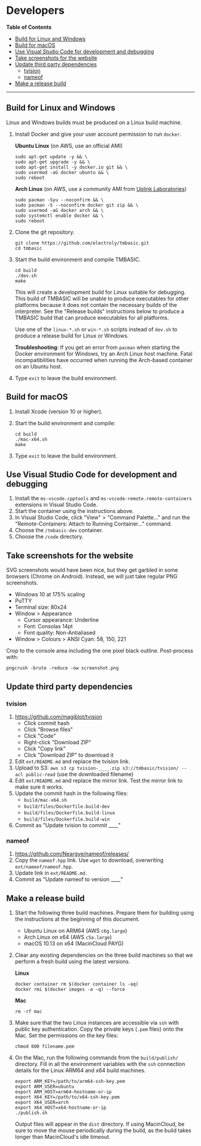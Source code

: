# Developers

<!-- update the table of contents with: doctoc --github DEVELOPERS.md -->
<!-- START doctoc generated TOC please keep comment here to allow auto update -->
<!-- DON'T EDIT THIS SECTION, INSTEAD RE-RUN doctoc TO UPDATE -->
**Table of Contents**

- [Build for Linux and Windows](#build-for-linux-and-windows)
- [Build for macOS](#build-for-macos)
- [Use Visual Studio Code for development and debugging](#use-visual-studio-code-for-development-and-debugging)
- [Take screenshots for the website](#take-screenshots-for-the-website)
- [Update third party dependencies](#update-third-party-dependencies)
  - [tvision](#tvision)
  - [nameof](#nameof)
- [Make a release build](#make-a-release-build)

<!-- END doctoc generated TOC please keep comment here to allow auto update -->

___

## Build for Linux and Windows
Linux and Windows builds must be produced on a Linux build machine.

1. Install Docker and give your user account permission to run `docker`.

    **Ubuntu Linux** (on AWS, use an official AMI)

    ```
    sudo apt-get update -y && \
    sudo apt-get upgrade -y && \
    sudo apt-get install -y docker.io git && \
    sudo usermod -aG docker ubuntu && \
    sudo reboot
    ```

    **Arch Linux** (on AWS, use a community AMI from [Uplink Laboratories](https://www.uplinklabs.net/projects/arch-linux-on-ec2/))

    ```
    sudo pacman -Syu --noconfirm && \
    sudo pacman -S --noconfirm docker git zip && \
    sudo usermod -aG docker arch && \
    sudo systemctl enable docker && \
    sudo reboot
    ```

1. Clone the git repository.

    ```
    git clone https://github.com/electroly/tmbasic.git
    cd tmbasic
    ```

1. Start the build environment and compile TMBASIC.

    ```
    cd build
    ./dev.sh
    make
    ```

    This will create a development build for Linux suitable for debugging.
    This build of TMBASIC will be unable to produce executables for other platforms because it does not contain the necessary builds of the interpreter. See the "Release builds" instructions below to produce a TMBASIC build that can produce executables for all platforms.

    Use one of the `linux-*.sh` or `win-*.sh` scripts instead of `dev.sh` to produce a release build for Linux or Windows.

    **Troubleshooting**: If you get an error from `pacman` when starting the Docker environment for Windows, try an Arch Linux host machine.
    Fatal incompatibilities have occurred when running the Arch-based container on an Ubuntu host.

1. Type `exit` to leave the build environment.

## Build for macOS
1. Install Xcode (version 10 or higher).

1. Start the build environment and compile:

    ```
    cd build
    ./mac-x64.sh
    make
    ```

1. Type `exit` to leave the build environment.

## Use Visual Studio Code for development and debugging
1. Install the `ms-vscode.cpptools` and `ms-vscode-remote.remote-containers` extensions in Visual Studio Code.
1. Start the container using the instructions above.
1. In Visual Studio Code, click "View" > "Command Palette..." and run the "Remote-Containers: Attach to Running Container..." command.
1. Choose the `/tmbasic-dev` container.
1. Choose the `/code` directory.

## Take screenshots for the website
SVG screenshots would have been nice, but they get garbled in some browsers (Chrome on Android). Instead, we will just take regular PNG screenshots.

- Windows 10 at 175% scaling
- PuTTY
- Terminal size: 80x24
- Window > Appearance
    - Cursor appearance: Underline
    - Font: Consolas 14pt
    - Font quality: Non-Antialiased
- Window > Colours > ANSI Cyan: 58, 150, 221

Crop to the console area including the one pixel black outline. Post-process with:

```
pngcrush -brute -reduce -ow screenshot.png
```

## Update third party dependencies

### tvision
1. https://github.com/magiblot/tvision
    - Click commit hash
    - Click "Browse files"
    - Click "Code"
    - Right-click "Download ZIP"
    - Click "Copy link"
    - Click "Download ZIP" to download it
1. Edit `ext/README.md` and replace the tvision link.
1. Upload to S3: `aws s3 cp tvision-____.zip s3://tmbasic/tvision/ --acl public-read` (use the downloaded filename)
1. Edit `ext/README.md` and replace the mirror link. Test the mirror link to make sure it works.
1. Update the commit hash in the following files:
    - `build/mac-x64.sh`
    - `build/files/Dockerfile.build-dev`
    - `build/files/Dockerfile.build-linux`
    - `build/files/Dockerfile.build-win`
1. Commit as "Update tvision to commit ____"

### nameof
1. https://github.com/Neargye/nameof/releases/
1. Copy the `nameof.hpp` link. Use `wget` to download, overwriting `ext/nameof/nameof.hpp`.
1. Update link in `ext/README.md`.
1. Commit as "Update nameof to version ____"

## Make a release build
1. Start the following three build machines. Prepare them for building using the instructions at the beginning of this document.

    - Ubuntu Linux on ARM64 (AWS `c6g.large`)
    - Arch Linux on x64 (AWS `c5a.large`)
    - macOS 10.13 on x64 (MacinCloud PAYG)

1. Clear any existing dependencies on the three build machines so that we perform a fresh build using the latest versions.

    **Linux**

    ```
    docker container rm $(docker container ls -aq)
    docker rmi $(docker images -a -q) --force
    ```

    **Mac**

    ```
    rm -rf mac
    ```

1. Make sure that the two Linux instances are accessible via `ssh` with public key authentication. Copy the private keys (`.pem` files) onto the Mac. Set the permissions on the key files:

    ```
    chmod 600 filename.pem
    ```

1. On the Mac, run the following commands from the `build/publish/` directory. Fill in all the environment variables with the `ssh` connection details for the Linux ARM64 and x64 build machines.

    ```
    export ARM_KEY=/path/to/arm64-ssh-key.pem
    export ARM_USER=ubuntu
    export ARM_HOST=arm64-hostname-or-ip
    export X64_KEY=/path/to/x64-ssh-key.pem
    export X64_USER=arch
    export X64_HOST=x64-hostname-or-ip
    ./publish.sh
    ```

    Output files will appear in the `dist` directory.
    If using MacinCloud, be sure to move the mouse periodically during the build, as the build takes longer than MacinCloud's idle timeout.
